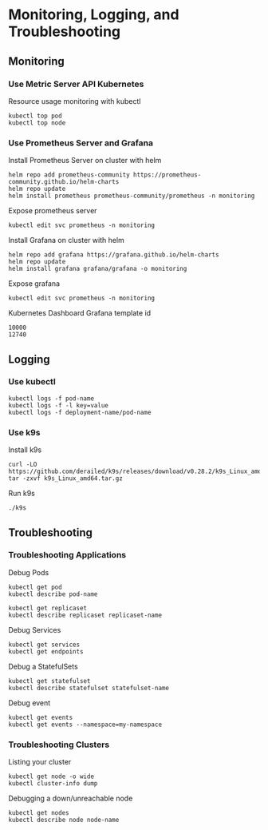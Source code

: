 # Monitoring, Logging, and Troubleshooting

## Monitoring
### Use Metric Server API Kubernetes
Resource usage monitoring with kubectl
```
kubectl top pod
kubectl top node
```

### Use Prometheus Server and Grafana
Install Prometheus Server on cluster with helm
```
helm repo add prometheus-community https://prometheus-community.github.io/helm-charts
helm repo update
helm install prometheus prometheus-community/prometheus -n monitoring
```

Expose prometheus server
```
kubectl edit svc prometheus -n monitoring
```

Install Grafana on cluster with helm
```
helm repo add grafana https://grafana.github.io/helm-charts
helm repo update
helm install grafana grafana/grafana -o monitoring
```

Expose grafana
```
kubectl edit svc prometheus -n monitoring
```

Kubernetes Dashboard Grafana template id
```
10000
12740
```

## Logging
### Use kubectl
```
kubectl logs -f pod-name
kubectl logs -f -l key=value
kubectl logs -f deployment-name/pod-name
```
### Use k9s
Install k9s
```
curl -LO https://github.com/derailed/k9s/releases/download/v0.28.2/k9s_Linux_amd64.tar.gz
tar -zxvf k9s_Linux_amd64.tar.gz
```

Run k9s
```
./k9s
```

## Troubleshooting
### Troubleshooting Applications
Debug Pods
```
kubectl get pod
kubectl describe pod-name

kubectl get replicaset
kubectl describe replicaset replicaset-name
```

Debug Services
```
kubectl get services
kubectl get endpoints
```

Debug a StatefulSets
```
kubectl get statefulset
kubectl describe statefulset statefulset-name
```

Debug event
```
kubectl get events
kubectl get events --namespace=my-namespace
```

### Troubleshooting Clusters
Listing your cluster 
```
kubectl get node -o wide
kubectl cluster-info dump
```

Debugging a down/unreachable node
```
kubectl get nodes
kubectl describe node node-name
```